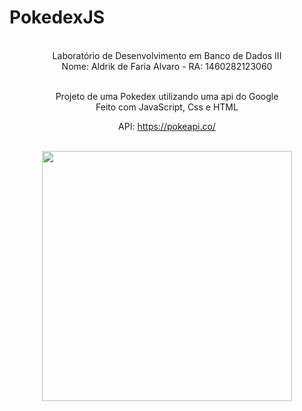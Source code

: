 # PokedexJS


<div align="center">
<br>Laboratório de Desenvolvimento em Banco de Dados III<br>
Nome: Aldrik de Faria Alvaro - RA:	1460282123060<br><br>

Projeto de uma Pokedex utilizando uma api do Google
<br>
Feito com JavaScript, Css e HTML


API: https://pokeapi.co/
</div>

<br>

<div align="center">
<img src="https://user-images.githubusercontent.com/101533133/200148488-5a12eed8-0e85-4c6c-a146-7ff320b22819.png" width="400px"
     />
</div>

